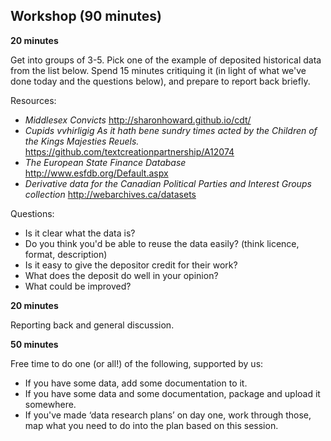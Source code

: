 ## Workshop (90 minutes)

**20 minutes**

Get into groups of 3-5. Pick one of the example of deposited historical data from the list below. Spend 15 minutes critiquing it (in light of what we've done today and the questions below), and prepare to report back briefly.

Resources:

- *Middlesex Convicts* http://sharonhoward.github.io/cdt/
- *Cupids vvhirligig As it hath bene sundry times acted by the Children of the Kings Majesties Reuels.* https://github.com/textcreationpartnership/A12074
- *The European State Finance Database* http://www.esfdb.org/Default.aspx
- *Derivative data for the Canadian Political Parties and Interest Groups collection* http://webarchives.ca/datasets

Questions:

- Is it clear what the data is?
- Do you think you'd be able to reuse the data easily? (think licence, format, description)
- Is it easy to give the depositor credit for their work?
- What does the deposit do well in your opinion?
- What could be improved?

**20 minutes**

Reporting back and general discussion.

**50 minutes**

Free time to do one (or all!) of the following, supported by us:
- If you have some data, add some documentation to it.
- If you have some data and some documentation, package and upload it somewhere.
- If you've made ‘data research plans’ on day one, work through those, map what you need to do into the plan based on this session.
